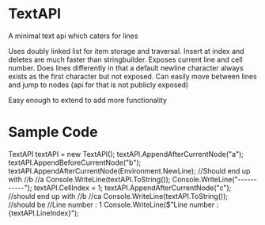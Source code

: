 # TextAPI
A minimal text api which caters for lines

Uses doubly linked list for item storage and traversal.
Insert at index and deletes are much faster than stringbuilder.
Exposes current line and cell number.
Does lines differently in that a default newline character always exists as the first character but not exposed.
Can easily move between lines and jump to nodes (api for that is not publicly exposed)

Easy enough to extend to add more functionality

# Sample Code
  TextAPI textAPI = new TextAPI();
  textAPI.AppendAfterCurrentNode("a");
  textAPI.AppendBeforeCurrentNode("b");
  textAPI.AppendAfterCurrentNode(Environment.NewLine);
  //Should end up with
  //b
  //a
  Console.WriteLine(textAPI.ToString());
  Console.WriteLine("-----------");
  textAPI.CellIndex = 1;
  textAPI.AppendAfterCurrentNode("c");
  //should end up with
  //b
  //ca
  Console.WriteLine(textAPI.ToString());  
  //should be
  //Line number : 1
  Console.WriteLine($"Line number : {textAPI.LineIndex}");
